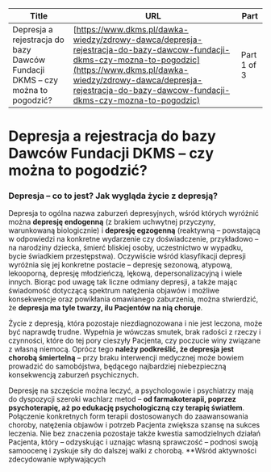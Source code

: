 | **Title**       | **URL**           | **Part**              |
|-----------------|-------------------|-----------------------|
| Depresja a rejestracja do bazy Dawców Fundacji DKMS – czy można to pogodzić?         | [https://www.dkms.pl/dawka-wiedzy/zdrowy-dawca/depresja-rejestracja-do-bazy-dawcow-fundacji-dkms-czy-mozna-to-pogodzic](https://www.dkms.pl/dawka-wiedzy/zdrowy-dawca/depresja-rejestracja-do-bazy-dawcow-fundacji-dkms-czy-mozna-to-pogodzic)    | Part 1 of 3          |

# Depresja a rejestracja do bazy Dawców Fundacji DKMS – czy można to pogodzić?

### Depresja – co to jest? Jak wygląda życie z depresją?


Depresja to ogólna nazwa zaburzeń depresyjnych, wśród których wyróżnić można **depresję endogenną** (z brakiem uchwytnej przyczyny, warunkowaną biologicznie) i **depresję egzogenną** (reaktywną – powstającą w odpowiedzi na konkretne wydarzenie czy doświadczenie, przykładowo – na narodziny dziecka, śmierć bliskiej osoby, uczestnictwo w wypadku, bycie świadkiem przestępstwa). Oczywiście wśród klasyfikacji depresji wyróżnia się jej konkretne postacie – depresję sezonową, atypową, lekooporną, depresję młodzieńczą, lękową, depersonalizacyjną i wiele innych. Biorąc pod uwagę tak liczne odmiany depresji, a także mając świadomość dotyczącą spektrum natężenia objawów i możliwe konsekwencje oraz powikłania omawianego zaburzenia, można stwierdzić, że **depresja ma tyle twarzy, ilu Pacjentów na nią choruje**.


Życie z depresją, która pozostaje niezdiagnozowana i nie jest leczona, może być naprawdę trudne. Wypełnia je wówczas smutek, brak radości z rzeczy i czynności, które do tej pory cieszyły Pacjenta, czy poczucie winy związane z własną niemocą. Oprócz tego **należy podkreślić, że depresja jest chorobą śmiertelną** – przy braku interwencji medycznej może bowiem prowadzić do samobójstwa, będącego najbardziej niebezpieczną konsekwencją zaburzeń psychicznych.


Depresję na szczęście można leczyć, a psychologowie i psychiatrzy mają do dyspozycji szeroki wachlarz metod – **od farmakoterapii, poprzez psychoterapię, aż po edukację psychologiczną czy terapię światłem**. Połączenie konkretnych form terapii dostosowanych do zaawansowania choroby, natężenia objawów i potrzeb Pacjenta zwiększa szansę na sukces leczenia. Nie bez znaczenia pozostaje także kwestia samodzielnych działań Pacjenta, który – odzyskując i uznając własną sprawczość – podnosi swoją samoocenę i zyskuje siły do dalszej walki z chorobą. **Wśród aktywności zdecydowanie wpływających